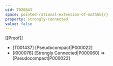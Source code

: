 ```yaml
---
uid: T020843
space: pointed-rational-extension-of-mathbb{r}
property: strongly-connected
value: false
---
```

[[Proof]]

* [T001437] [Pseudocompact|P000022]
* [I000076] [Strongly Connected|P000060] => [Pseudocompact|P000022]

